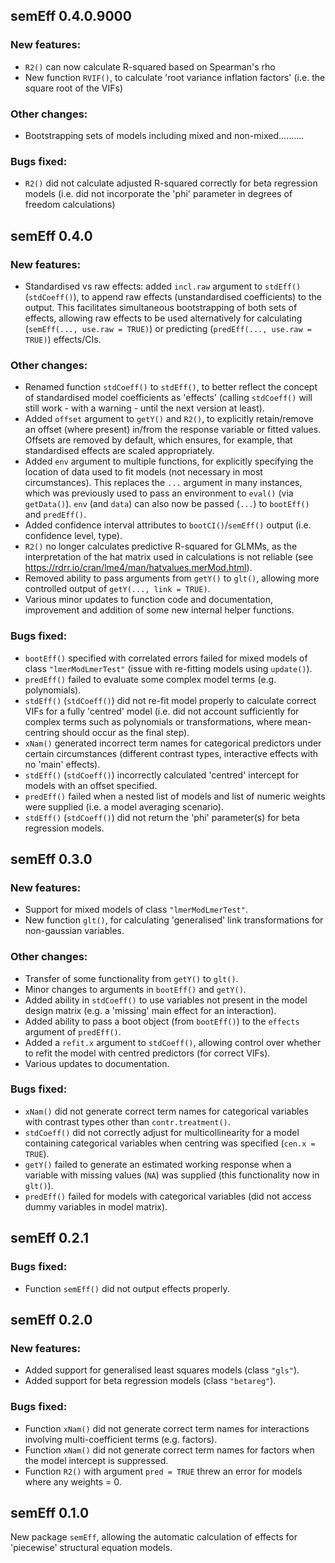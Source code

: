 ## semEff 0.4.0.9000

### New features:

* `R2()` can now calculate R-squared based on Spearman's rho
* New function `RVIF()`, to calculate 'root variance inflation factors' (i.e.
the square root of the VIFs)


### Other changes:

* Bootstrapping sets of models including mixed and non-mixed..........


### Bugs fixed:

* `R2()` did not calculate adjusted R-squared correctly for beta regression
models (i.e. did not incorporate the 'phi' parameter in degrees of freedom
calculations)


## semEff 0.4.0

### New features:

* Standardised vs raw effects: added `incl.raw` argument to `stdEff()`
(`stdCoeff()`), to append raw effects (unstandardised coefficients) to the
output. This facilitates simultaneous bootstrapping of both sets of effects,
allowing raw effects to be used alternatively for calculating (`semEff(...,
use.raw = TRUE)`) or predicting (`predEff(..., use.raw = TRUE)`) effects/CIs.

### Other changes:

* Renamed function `stdCoeff()` to `stdEff()`, to better reflect the concept of
standardised model coefficients as 'effects' (calling `stdCoeff()` will still
work - with a warning - until the next version at least).
* Added `offset` argument to `getY()` and `R2()`, to explicitly retain/remove an
offset (where present) in/from the response variable or fitted values. Offsets
are removed by default, which ensures, for example, that standardised effects
are scaled appropriately.
* Added `env` argument to multiple functions, for explicitly specifying the
location of data used to fit models (not necessary in most circumstances). This
replaces the `...` argument in many instances, which was previously used to pass
an environment to `eval()` (via `getData()`). `env` (and `data`) can also now be
passed (`...`) to `bootEff()` and `predEff()`.
* Added confidence interval attributes to `bootCI()`/`semEff()` output (i.e.
confidence level, type).
* `R2()` no longer calculates predictive R-squared for GLMMs, as the
interpretation of the hat matrix used in calculations is not reliable (see
<https://rdrr.io/cran/lme4/man/hatvalues.merMod.html>).
* Removed ability to pass arguments from `getY()` to `glt()`, allowing more
controlled output of `getY(..., link = TRUE)`.
* Various minor updates to function code and documentation, improvement and
addition of some new internal helper functions.

### Bugs fixed:

* `bootEff()` specified with correlated errors failed for mixed models of class
`"lmerModLmerTest"` (issue with re-fitting models using `update()`).
* `predEff()` failed to evaluate some complex model terms (e.g. polynomials).
* `stdEff()` (`stdCoeff()`) did not re-fit model properly to calculate correct
VIFs for a fully 'centred' model (i.e. did not account sufficiently for complex
terms such as polynomials or transformations, where mean-centring should occur
as the final step).
* `xNam()` generated incorrect term names for categorical predictors under
certain circumstances (different contrast types, interactive effects with no
'main' effects).
* `stdEff()` (`stdCoeff()`) incorrectly calculated 'centred' intercept for
models with an offset specified.
* `predEff()` failed when a nested list of models and list of numeric weights
were supplied (i.e. a model averaging scenario).
* `stdEff()` (`stdCoeff()`) did not return the 'phi' parameter(s) for beta
regression models.


## semEff 0.3.0

### New features:

* Support for mixed models of class `"lmerModLmerTest"`.
* New function `glt()`, for calculating 'generalised' link transformations for
non-gaussian variables.

### Other changes:

* Transfer of some functionality from `getY()` to `glt()`.
* Minor changes to arguments in `bootEff()` and `getY()`.
* Added ability in `stdCoeff()` to use variables not present in the model design
matrix (e.g. a 'missing' main effect for an interaction).
* Added ability to pass a boot object (from `bootEff()`) to the `effects`
argument of `predEff()`.
* Added a `refit.x` argument to `stdCoeff()`, allowing control over whether to
refit the model with centred predictors (for correct VIFs).
* Various updates to documentation.

### Bugs fixed:

* `xNam()` did not generate correct term names for categorical variables with
contrast types other than `contr.treatment()`.
* `stdCoeff()` did not correctly adjust for multicollinearity for a model
containing categorical variables when centring was specified (`cen.x = TRUE`).
* `getY()` failed to generate an estimated working response when a variable with
missing values (`NA`) was supplied (this functionality now in `glt()`).
* `predEff()` failed for models with categorical variables (did not access dummy
variables in model matrix).


## semEff 0.2.1

### Bugs fixed:

* Function `semEff()` did not output effects properly.


## semEff 0.2.0

### New features:

* Added support for generalised least squares models (class `"gls"`).
* Added support for beta regression models (class `"betareg"`).

### Bugs fixed:

* Function `xNam()` did not generate correct term names for interactions
involving multi-coefficient terms (e.g. factors).
* Function `xNam()` did not generate correct term names for factors when the
model intercept is suppressed.
* Function `R2()` with argument `pred = TRUE` threw an error for models where
any weights = 0.


## semEff 0.1.0

New package `semEff`, allowing the automatic calculation of effects for
'piecewise' structural equation models.


